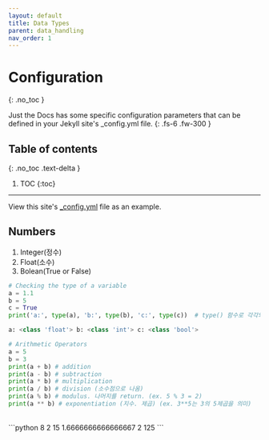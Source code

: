 ```yaml
---
layout: default
title: Data Types
parent: data_handling
nav_order: 1
---
```


# Configuration
{: .no_toc }


Just the Docs has some specific configuration parameters that can be defined in your Jekyll site's _config.yml file.
{: .fs-6 .fw-300 }

## Table of contents
{: .no_toc .text-delta }

1. TOC
{:toc}

---


View this site's [_config.yml](https://github.com/pmarsceill/just-the-docs/tree/master/_config.yml) file as an example.

## Numbers 
1.  Integer(정수)
1.  Float(소수)
1.  Bolean(True or False)

```python
# Checking the type of a variable
a = 1.1
b = 5
c = True
print('a:', type(a), 'b:', type(b), 'c:', type(c))  # type() 함수로 각각의 type을 체크
```

```python
a: <class 'float'> b: <class 'int'> c: <class 'bool'>
```


```python
# Arithmetic Operators
a = 5 
b = 3
print(a + b) # addition
print(a - b) # subtraction
print(a * b) # multiplication
print(a / b) # division (소수점으로 나옴)
print(a % b) # modulus. 나머지를 return. (ex. 5 % 3 = 2)
print(a ** b) # exponentiation (지수. 제곱) (ex. 3**5는 3의 5제곱을 의미)
```
<br/>
```python
8
2
15
1.6666666666666667
2
125
```
